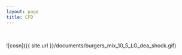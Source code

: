 ```yaml
---
layout: page
title: CFD
---
```


<br>


![cosn]({{ site.url }}/documents/burgers_mix_10_5_LG_dea_shock.gif)